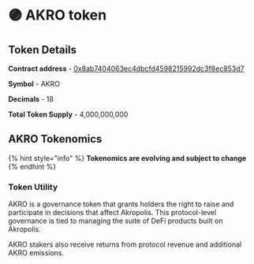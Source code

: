 # 🟣 AKRO token

## Token Details

**Contract address** - [0x8ab7404063ec4dbcfd4598215992dc3f8ec853d7](https://etherscan.io/address/0x8ab7404063ec4dbcfd4598215992dc3f8ec853d7)

**Symbol** - AKRO

**Decimals** - 18

**Total Token Supply** - 4,000,000,000

## **AKRO Tokenomics** <a href="#akro-tokenomics" id="akro-tokenomics"></a>

{% hint style="info" %}
**Tokenomics are evolving and subject to change**
{% endhint %}

### Token Utility <a href="#token-utility" id="token-utility"></a>

AKRO is a governance token that grants holders the right to raise and participate in decisions that affect Akropolis. This protocol-level governance is tied to managing the suite of DeFi products built on Akropolis.

AKRO stakers also receive returns from protocol revenue and additional AKRO emissions.



